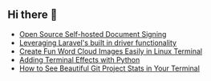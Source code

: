 ## Hi there 👋

<!--
**ahmadmunib/ahmadmunib** is a ✨ _special_ ✨ repository because its `README.md` (this file) appears on your GitHub profile.

Here are some ideas to get you started:

- 🔭 I’m currently working on ...
- 🌱 I’m currently learning ...
- 👯 I’m looking to collaborate on ...
- 🤔 I’m looking for help with ...
- 💬 Ask me about ...
- 📫 How to reach me: ...
- 😄 Pronouns: ...
- ⚡ Fun fact: ...
-->

<!-- daily.dev BOOKMARKS:START -->
- [Open Source Self-hosted Document Signing](https://app.daily.dev/posts/GdDhnwK5V?utm_source=rss&utm_medium=bookmarks&utm_campaign=Pkz0XOXGkQ9Ucdi5Fo1gY)
- [Leveraging Laravel&#39;s built in driver functionality](https://app.daily.dev/posts/cFmbyMztp?utm_source=rss&utm_medium=bookmarks&utm_campaign=Pkz0XOXGkQ9Ucdi5Fo1gY)
- [Create Fun Word Cloud Images Easily in Linux Terminal](https://app.daily.dev/posts/tsIHOVRfS?utm_source=rss&utm_medium=bookmarks&utm_campaign=Pkz0XOXGkQ9Ucdi5Fo1gY)
- [Adding Terminal Effects with Python](https://app.daily.dev/posts/wmDgJZ9fG?utm_source=rss&utm_medium=bookmarks&utm_campaign=Pkz0XOXGkQ9Ucdi5Fo1gY)
- [How to See Beautiful Git Project Stats in Your Terminal](https://app.daily.dev/posts/DKfYKrTWy?utm_source=rss&utm_medium=bookmarks&utm_campaign=Pkz0XOXGkQ9Ucdi5Fo1gY)
<!-- daily.dev BOOKMARKS:END -->
